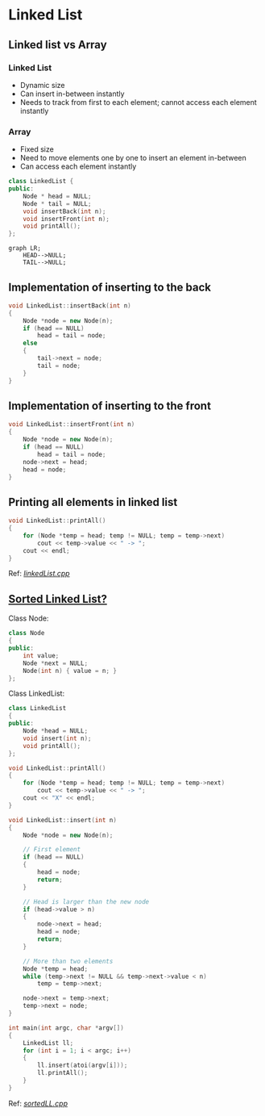 # Linked List

## Linked list vs Array

### Linked List

- Dynamic size
- Can insert in-between instantly
- Needs to track from first to each element; cannot access each element instantly

### Array

- Fixed size
- Need to move elements one by one to insert an element in-between
- Can access each element instantly

```cpp
class LinkedList {
public:
    Node * head = NULL;
    Node * tail = NULL;
    void insertBack(int n);
    void insertFront(int n);
    void printAll();
};
```

```mermaid
graph LR;
    HEAD-->NULL;
    TAIL-->NULL;
```

## Implementation of inserting to the back

```cpp
void LinkedList::insertBack(int n)
{
    Node *node = new Node(n);
    if (head == NULL)
        head = tail = node;
    else
    {
        tail->next = node;
        tail = node;
    }
}
```

## Implementation of inserting to the front

```cpp
void LinkedList::insertFront(int n)
{
    Node *node = new Node(n);
    if (head == NULL)
        head = tail = node;
    node->next = head;
    head = node;
}
```

## Printing all elements in linked list

```cpp
void LinkedList::printAll()
{
    for (Node *temp = head; temp != NULL; temp = temp->next)
        cout << temp->value << " -> ";
    cout << endl;
}
```

Ref: _[linkedList.cpp](./Code/linkedList.cpp)_

## <u>Sorted Linked List?</u>

Class Node:

```cpp
class Node
{
public:
    int value;
    Node *next = NULL;
    Node(int n) { value = n; }
};
```

Class LinkedList:

```cpp
class LinkedList
{
public:
    Node *head = NULL;
    void insert(int n);
    void printAll();
};
```

```cpp
void LinkedList::printAll()
{
    for (Node *temp = head; temp != NULL; temp = temp->next)
        cout << temp->value << " -> ";
    cout << "X" << endl;
}
```

```cpp
void LinkedList::insert(int n)
{
    Node *node = new Node(n);

    // First element
    if (head == NULL)
    {
        head = node;
        return;
    }

    // Head is larger than the new node
    if (head->value > n)
    {
        node->next = head;
        head = node;
        return;
    }

    // More than two elements
    Node *temp = head;
    while (temp->next != NULL && temp->next->value < n)
        temp = temp->next;

    node->next = temp->next;
    temp->next = node;
}
```

```cpp
int main(int argc, char *argv[])
{
    LinkedList ll;
    for (int i = 1; i < argc; i++)
    {
        ll.insert(atoi(argv[i]));
        ll.printAll();
    }
}
```

Ref: _[sortedLL.cpp](./Code/sortedLL.cpp)_
